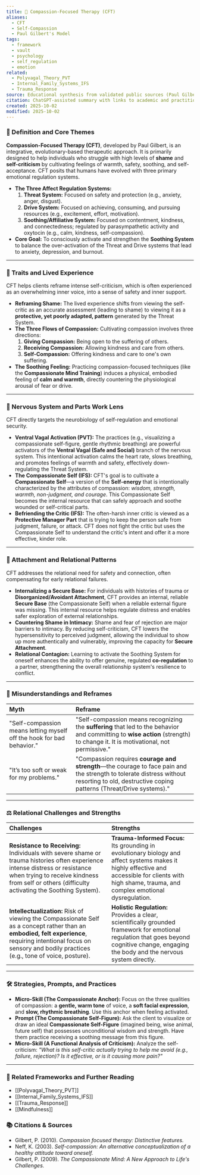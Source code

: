```yaml
---
title: 🙏 Compassion-Focused Therapy (CFT)
aliases:
  - CFT
  - Self-Compassion
  - Paul Gilbert's Model
tags:
  - framework
  - vault
  - psychology
  - self_regulation
  - emotion
related:
  - Polyvagal_Theory_PVT
  - Internal_Family_Systems_IFS
  - Trauma_Response
source: Educational synthesis from validated public sources (Paul Gilbert's model)
citation: ChatGPT-assisted summary with links to academic and practitioner materials
created: 2025-10-02
modified: 2025-10-02
---
```


<!-- @format -->

### 🧩 Definition and Core Themes

**Compassion-Focused Therapy (CFT)**, developed by Paul Gilbert, is an integrative, evolutionary-based therapeutic approach. It is primarily designed to help individuals who struggle with high levels of **shame** and **self-criticism** by cultivating feelings of warmth, safety, soothing, and self-acceptance. CFT posits that humans have evolved with three primary emotional regulation systems.

- **The Three Affect Regulation Systems:**
  1.  **Threat System:** Focused on safety and protection (e.g., anxiety, anger, disgust).
  2.  **Drive System:** Focused on achieving, consuming, and pursuing resources (e.g., excitement, effort, motivation).
  3.  **Soothing/Affiliative System:** Focused on contentment, kindness, and connectedness; regulated by parasympathetic activity and oxytocin (e.g., calm, kindness, self-compassion).
- **Core Goal:** To consciously activate and strengthen the **Soothing System** to balance the over-activation of the Threat and Drive systems that lead to anxiety, depression, and burnout.

---

### 🌿 Traits and Lived Experience

CFT helps clients reframe intense self-criticism, which is often experienced as an overwhelming inner voice, into a sense of safety and inner support.

- **Reframing Shame:** The lived experience shifts from viewing the self-critic as an accurate assessment (leading to shame) to viewing it as a **protective, yet poorly adapted, pattern** generated by the Threat System.
- **The Three Flows of Compassion:** Cultivating compassion involves three directions:
  1.  **Giving Compassion:** Being open to the suffering of others.
  2.  **Receiving Compassion:** Allowing kindness and care from others.
  3.  **Self-Compassion:** Offering kindness and care to one's own suffering.
- **The Soothing Feeling:** Practicing compassion-focused techniques (like the **Compassionate Mind Training**) induces a physical, embodied feeling of **calm and warmth**, directly countering the physiological arousal of fear or drive.

---

### 🧠 Nervous System and Parts Work Lens

CFT directly targets the neurobiology of self-regulation and emotional security.

- **Ventral Vagal Activation (PVT):** The practices (e.g., visualizing a compassionate self-figure, gentle rhythmic breathing) are powerful activators of the **Ventral Vagal (Safe and Social)** branch of the nervous system. This intentional activation calms the heart rate, slows breathing, and promotes feelings of warmth and safety, effectively down-regulating the Threat System.
- **The Compassionate Self (IFS):** CFT's goal is to cultivate a **Compassionate Self**—a version of the **Self-energy** that is intentionally characterized by the attributes of compassion: _wisdom, strength, warmth, non-judgment, and courage_. This Compassionate Self becomes the internal resource that can safely approach and soothe wounded or self-critical parts.
- **Befriending the Critic (IFS):** The often-harsh inner critic is viewed as a **Protective Manager Part** that is trying to keep the person safe from judgment, failure, or attack. CFT does not fight the critic but uses the Compassionate Self to understand the critic's intent and offer it a more effective, kinder role.

---

### 💞 Attachment and Relational Patterns

CFT addresses the relational need for safety and connection, often compensating for early relational failures.

- **Internalizing a Secure Base:** For individuals with histories of trauma or **Disorganized/Avoidant Attachment**, CFT provides an internal, reliable **Secure Base** (the Compassionate Self) when a reliable external figure was missing. This internal resource helps regulate distress and enables safer exploration of external relationships.
- **Countering Shame in Intimacy:** Shame and fear of rejection are major barriers to intimacy. By reducing self-criticism, CFT lowers the hypersensitivity to perceived judgment, allowing the individual to show up more authentically and vulnerably, improving the capacity for **Secure Attachment**.
- **Relational Contagion:** Learning to activate the Soothing System for oneself enhances the ability to offer genuine, regulated **co-regulation** to a partner, strengthening the overall relationship system's resilience to conflict.

---

### 🔄 Misunderstandings and Reframes

| Myth                                                                  | Reframe                                                                                                                                                                                     |
| :-------------------------------------------------------------------- | :------------------------------------------------------------------------------------------------------------------------------------------------------------------------------------------ |
| "Self-compassion means letting myself off the hook for bad behavior." | "Self-compassion means recognizing the **suffering** that led to the behavior and committing to **wise action** (strength) to change it. It is motivational, not permissive."               |
| "It’s too soft or weak for my problems."                              | "Compassion requires **courage and strength**—the courage to face pain and the strength to tolerate distress without resorting to old, destructive coping patterns (Threat/Drive systems)." |

---

### ⚖️ Relational Challenges and Strengths

| Challenges                                                                                                                                                                                                                      | Strengths                                                                                                                                                                                              |
| :------------------------------------------------------------------------------------------------------------------------------------------------------------------------------------------------------------------------------ | :----------------------------------------------------------------------------------------------------------------------------------------------------------------------------------------------------- |
| **Resistance to Receiving:** Individuals with severe shame or trauma histories often experience intense distress or resistance when trying to receive kindness from self or others (difficulty activating the Soothing System). | **Trauma-Informed Focus:** Its grounding in evolutionary biology and affect systems makes it highly effective and accessible for clients with high shame, trauma, and complex emotional dysregulation. |
| **Intellectualization:** Risk of viewing the Compassionate Self as a concept rather than an **embodied, felt experience**, requiring intentional focus on sensory and bodily practices (e.g., tone of voice, posture).          | **Holistic Regulation:** Provides a clear, scientifically grounded framework for emotional regulation that goes beyond cognitive change, engaging the body and the nervous system directly.            |

---

### 🛠️ Strategies, Prompts, and Practices

- **Micro-Skill (The Compassionate Anchor):** Focus on the three qualities of compassion: a **gentle, warm tone** of voice, a **soft facial expression**, and **slow, rhythmic breathing**. Use this anchor when feeling activated.
- **Prompt (The Compassionate Self-Figure):** Ask the client to visualize or draw an ideal **Compassionate Self-Figure** (imagined being, wise animal, future self) that possesses unconditional wisdom and strength. Have them practice receiving a soothing message from this figure.
- **Micro-Skill (A Functional Analysis of Criticism):** Analyze the self-criticism: *"What is this self-critic actually *trying* to help me avoid (e.g., failure, rejection)? Is it effective, or is it causing more pain?"*

---

### 🔗 Related Frameworks and Further Reading

- [[Polyvagal_Theory_PVT]]
- [[Internal_Family_Systems_IFS]]
- [[Trauma_Response]]
- [[Mindfulness]]

### 📚 Citations & Sources

- Gilbert, P. (2010). _Compassion focused therapy: Distinctive features._
- Neff, K. (2003). _Self-compassion: An alternative conceptualization of a healthy attitude toward oneself._
- Gilbert, P. (2009). _The Compassionate Mind: A New Approach to Life's Challenges._
